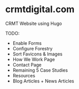 # crmtdigital.com
CRMT Website using Hugo

TODO:
* Enable Forms
* Configure Forestry
* Sort Favicons & Images
* How We Work Page
* Contact Page
* Remaining 5 Case Studies
* Resources
* Blog Articles + News Articles

